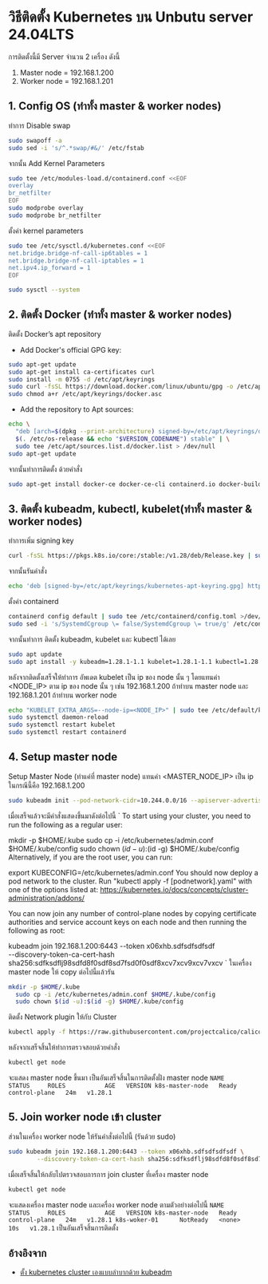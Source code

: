 # วิธีติดตั้ง Kubernetes บน Unbutu server 24.04LTS

การติดตั้งนี้มี Server จำนวน 2 เครื่อง ดังนี้
1. Master node = 192.168.1.200
2. Worker node = 192.168.1.201

## 1. Config OS (ทำทั้ง master & worker nodes)
ทำการ Disable swap
```bash
sudo swapoff -a
sudo sed -i 's/^.*swap/#&/' /etc/fstab
```
จากนั้น Add Kernel Parameters
```bash
sudo tee /etc/modules-load.d/containerd.conf <<EOF
overlay
br_netfilter
EOF
sudo modprobe overlay
sudo modprobe br_netfilter
```
ตั้งค่า kernel parameters
```bash
sudo tee /etc/sysctl.d/kubernetes.conf <<EOF
net.bridge.bridge-nf-call-ip6tables = 1
net.bridge.bridge-nf-call-iptables = 1
net.ipv4.ip_forward = 1
EOF

sudo sysctl --system
```

## 2. ติดตั้ง Docker (ทำทั้ง master & worker nodes)
ติดตั้ง Docker’s apt repository 
- Add Docker's official GPG key:
```bash
sudo apt-get update
sudo apt-get install ca-certificates curl
sudo install -m 0755 -d /etc/apt/keyrings
sudo curl -fsSL https://download.docker.com/linux/ubuntu/gpg -o /etc/apt/keyrings/docker.asc
sudo chmod a+r /etc/apt/keyrings/docker.asc
```
- Add the repository to Apt sources:
```bash
echo \
  "deb [arch=$(dpkg --print-architecture) signed-by=/etc/apt/keyrings/docker.asc] https://download.docker.com/linux/ubuntu \
  $(. /etc/os-release && echo "$VERSION_CODENAME") stable" | \
  sudo tee /etc/apt/sources.list.d/docker.list > /dev/null
sudo apt-get update
```
จากนั้นทำการติดตั้ง ด้วยคำสั่ง
```bash
sudo apt-get install docker-ce docker-ce-cli containerd.io docker-buildx-plugin docker-compose-plugin
```

## 3. ติดตั้ง kubeadm, kubectl, kubelet(ทำทั้ง master & worker nodes)
ทำการเพิ่ม signing key
```bash
curl -fsSL https://pkgs.k8s.io/core:/stable:/v1.28/deb/Release.key | sudo gpg --dearmor -o /etc/apt/keyrings/kubernetes-apt-keyring.gpg
```
จากนั้นรันคำสั่ง
```bash
echo 'deb [signed-by=/etc/apt/keyrings/kubernetes-apt-keyring.gpg] https://pkgs.k8s.io/core:/stable:/v1.28/deb/ /' | sudo tee /etc/apt/sources.list.d/kubernetes.list
```
ตั้งค่า containerd
```bash
containerd config default | sudo tee /etc/containerd/config.toml >/dev/null 2>&1
sudo sed -i 's/SystemdCgroup \= false/SystemdCgroup \= true/g' /etc/containerd/config.toml
```
จากนั้นทำการ ติดตั้ง kubeadm, kubelet และ kubectl ได้เลย
```bash
sudo apt update   
sudo apt install -y kubeadm=1.28.1-1.1 kubelet=1.28.1-1.1 kubectl=1.28.1-1.1
```
หลังจากติดตั้งเสร็จให้ทำการ อัพเดต kubelet เป็น ip ของ node นั้น ๆ โดยแทนค่า <NODE_IP> ตาม ip ของ node นั้น ๆ เช่น 192.168.1.200 ถ้าทำบน master node และ 192.168.1.201 ถ้าทำบน worker node
```bash
echo "KUBELET_EXTRA_ARGS=--node-ip=<NODE_IP>" | sudo tee /etc/default/kubelet
sudo systemctl daemon-reload
sudo systemctl restart kubelet
sudo systemctl restart containerd
```

## 4. Setup master node
Setup Master Node (ทำแค่ที่ master node) แทนค่า <MASTER_NODE_IP> เป็น ip ในกรณีนี้คือ 192.168.1.200
```bash
sudo kubeadm init --pod-network-cidr=10.244.0.0/16 --apiserver-advertise-address=<MASTER_NODE_IP>
```
เมื่อเสร็จแล้วจะมีคำสั่งแสดงขึ้นมาดังต่อไปนี้
`
To start using your cluster, you need to run the following as a regular user:

  mkdir -p $HOME/.kube
  sudo cp -i /etc/kubernetes/admin.conf $HOME/.kube/config
  sudo chown $(id -u):$(id -g) $HOME/.kube/config
Alternatively, if you are the root user, you can run:

  export KUBECONFIG=/etc/kubernetes/admin.conf
You should now deploy a pod network to the cluster. Run "kubectl apply -f [podnetwork].yaml" with one of the options listed at: https://kubernetes.io/docs/concepts/cluster-administration/addons/

You can now join any number of control-plane nodes by copying certificate authorities and service account keys on each node and then running the following as root:

  kubeadm join 192.168.1.200:6443 --token x06xhb.sdfsdfsdfsdf \
        --discovery-token-ca-cert-hash sha256:sdfksdflj98sdfd8f0sdf8sd7fsd0f0sdf8xcv7xcv9xcv7vxcv
`
ในเครื่อง master node ให้ copy ต่อไปนี้แล้วรัน
```bash
mkdir -p $HOME/.kube
  sudo cp -i /etc/kubernetes/admin.conf $HOME/.kube/config
  sudo chown $(id -u):$(id -g) $HOME/.kube/config
```
ติดตั้ง Network plugin ให้กับ Cluster
```bash
kubectl apply -f https://raw.githubusercontent.com/projectcalico/calico/v3.25.0/manifests/calico.yaml
```
หลังจากเสร็จสิ้นให้ทำการตรวจสอบด้วยคำสั่ง
```bash
kubectl get node
```
จะแสดง master node ขึ้นมา เป็นอันเสร็จสิ้นในการติดตั้งฝั่ง master node
`
NAME              STATUS     ROLES           AGE   VERSION
k8s-master-node   Ready      control-plane   24m   v1.28.1
`

## 5. Join worker node เข้า cluster
ส่วนในเครื่อง worker node ให้รันคำสั่งต่อไปนี้ (รันด้วย sudo)
```bash
sudo kubeadm join 192.168.1.200:6443 --token x06xhb.sdfsdfsdfsdf \
        --discovery-token-ca-cert-hash sha256:sdfksdflj98sdfd8f0sdf8sd7fsd0f0sdf8xcv7xcv9xcv7vxcv
```
เมื่อเสร็จสิ้นให้กลับไปตรวจสอบการการ join cluster ที่เครื่อง master node
```bash
kubectl get node
```
จะแสดงเครื่อง master node และเครื่อง worker node ตามตัวอย่างต่อไปนี้
`
NAME              STATUS     ROLES           AGE   VERSION
k8s-master-node   Ready      control-plane   24m   v1.28.1
k8s-woker-01      NotReady   <none>          10s   v1.28.1
`
เป็นอันเสร็จสิ้นการติดตั้ง

## อ้างอิงจาก
- [ตั้ง kubernetes cluster เองแบบลำบากด้วย kubeadm](https://srank123.medium.com/%E0%B8%95%E0%B8%B1%E0%B9%89%E0%B8%87-kubernetes-cluster-%E0%B9%80%E0%B8%AD%E0%B8%87%E0%B9%81%E0%B8%9A%E0%B8%9A%E0%B8%A5%E0%B8%B3%E0%B8%9A%E0%B8%B2%E0%B8%81%E0%B8%94%E0%B9%89%E0%B8%A7%E0%B8%A2-kubeadm-c7c84ba58dc7)
